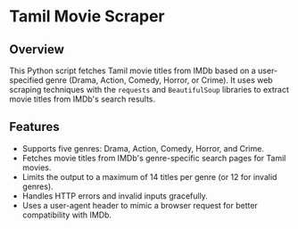 # Tamil Movie Scraper

## Overview
This Python script fetches Tamil movie titles from IMDb based on a user-specified genre (Drama, Action, Comedy, Horror, or Crime). It uses web scraping techniques with the `requests` and `BeautifulSoup` libraries to extract movie titles from IMDb's search results.

## Features
- Supports five genres: Drama, Action, Comedy, Horror, and Crime.
- Fetches movie titles from IMDb's genre-specific search pages for Tamil movies.
- Limits the output to a maximum of 14 titles per genre (or 12 for invalid genres).
- Handles HTTP errors and invalid inputs gracefully.
- Uses a user-agent header to mimic a browser request for better compatibility with IMDb.
